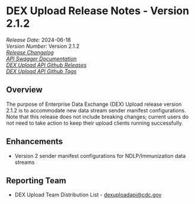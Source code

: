 # DEX Upload Release Notes - Version 2.1.2

*Release Date:* 2024-06-18  <br/>
*Version Number:* Version 2.1.2  <br/>
*[Release Changelog](https://github.com/CDCgov/data-exchange-upload/blob/main/CHANGELOG.md)*  <br/>
*[API Swagger Documentation](https://cdcgov.github.io/data-exchange-upload/)* <br/>
*[DEX Upload API Github Releases](https://github.com/CDCgov/data-exchange-upload/releases)* <br/>
*[DEX Upload API Github Tags](https://github.com/CDCgov/data-exchange-upload/tags)*

## Overview
The purpose of Enterprise Data Exchange (DEX) Upload release version 2.1.2 is to accommodate new data stream sender manifest configurations. Note that this release does not include breaking changes; current users do not need to take action to keep their upload clients running successfully.

## Enhancements
- Version 2 sender manifest configurations for NDLP/Immunization data streams

## Reporting Team
- DEX Upload Team Distribution List - dexuploadapi@cdc.gov
